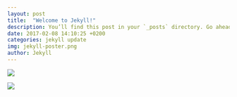 ```yaml
---
layout: post
title:  "Welcome to Jekyll!"
description: You’ll find this post in your `_posts` directory. Go ahead and edit it and re-build the site to see your changes.
date: 2017-02-08 14:10:25 +0200
categories: jekyll update
img: jekyll-poster.png
author: Jekyll
---
```

<a href="https://www.amazon.co.jp/gp/product/B01KV6K9Y4/ref=as_li_ss_il?ie=UTF8&m=AN1VRQENFRJN5&linkCode=li2&tag=yamadagenki06-22&linkId=ccca39c7e5401cc3c8c7ba7b24d83f75" target="_blank"><img border="0" src="//ws-fe.amazon-adsystem.com/widgets/q?_encoding=UTF8&ASIN=B01KV6K9Y4&Format=_SL160_&ID=AsinImage&MarketPlace=JP&ServiceVersion=20070822&WS=1&tag=yamadagenki06-22" ></a><img src="https://ir-jp.amazon-adsystem.com/e/ir?t=yamadagenki06-22&l=li2&o=9&a=B01KV6K9Y4" width="1" height="1" border="0" alt="" style="border:none !important; margin:0px !important;" />


<a href="https://www.amazon.co.jp/dp/B01L8U3G0G/?tag=tag=yamadagenki06-22" target="_blank"><img border="0" src="//ws-fe.amazon-adsystem.com/widgets/q?_encoding=UTF8&ASIN=B01KV6K9Y4&Format=_SL160_&ID=AsinImage&MarketPlace=JP&ServiceVersion=20070822&WS=1&tag=yamadagenki06-22" ></a><img src="https://ir-jp.amazon-adsystem.com/e/ir?t=yamadagenki06-22&l=li2&o=9&a=B01L8U3G0G" width="1" height="1" border="0" alt="" style="border:none !important; margin:0px !important;" />


